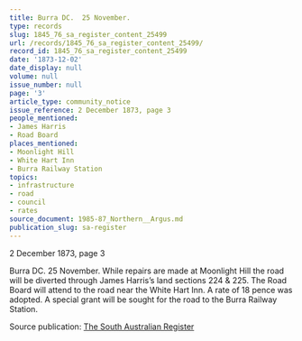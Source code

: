 ```yaml
---
title: Burra DC.  25 November.
type: records
slug: 1845_76_sa_register_content_25499
url: /records/1845_76_sa_register_content_25499/
record_id: 1845_76_sa_register_content_25499
date: '1873-12-02'
date_display: null
volume: null
issue_number: null
page: '3'
article_type: community_notice
issue_reference: 2 December 1873, page 3
people_mentioned:
- James Harris
- Road Board
places_mentioned:
- Moonlight Hill
- White Hart Inn
- Burra Railway Station
topics:
- infrastructure
- road
- council
- rates
source_document: 1985-87_Northern__Argus.md
publication_slug: sa-register
---
```


2 December 1873, page 3

Burra DC.  25 November.  While repairs are made at Moonlight Hill the road will be diverted through James Harris’s land sections 224 & 225.  The Road Board will attend to the road near the White Hart Inn.  A rate of 18 pence was adopted.  A special grant will be sought for the road to the Burra Railway Station.

Source publication: [The South Australian Register](/publications/sa-register/)
